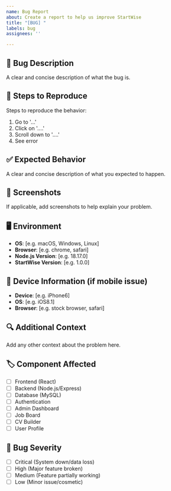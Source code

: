 ```yaml
---
name: Bug Report
about: Create a report to help us improve StartWise
title: "[BUG] "
labels: bug
assignees: ''

---
```


## 🐛 Bug Description
A clear and concise description of what the bug is.

## 🔄 Steps to Reproduce
Steps to reproduce the behavior:
1. Go to '...'
2. Click on '....'
3. Scroll down to '....'
4. See error

## ✅ Expected Behavior
A clear and concise description of what you expected to happen.

## 📸 Screenshots
If applicable, add screenshots to help explain your problem.

## 🖥️ Environment
- **OS**: [e.g. macOS, Windows, Linux]
- **Browser**: [e.g. chrome, safari]
- **Node.js Version**: [e.g. 18.17.0]
- **StartWise Version**: [e.g. 1.0.0]

## 📱 Device Information (if mobile issue)
- **Device**: [e.g. iPhone6]
- **OS**: [e.g. iOS8.1]
- **Browser**: [e.g. stock browser, safari]

## 🔍 Additional Context
Add any other context about the problem here.

## 🏷️ Component Affected
- [ ] Frontend (React)
- [ ] Backend (Node.js/Express)
- [ ] Database (MySQL)
- [ ] Authentication
- [ ] Admin Dashboard
- [ ] Job Board
- [ ] CV Builder
- [ ] User Profile

## 🚨 Bug Severity
- [ ] Critical (System down/data loss)
- [ ] High (Major feature broken)
- [ ] Medium (Feature partially working)
- [ ] Low (Minor issue/cosmetic)